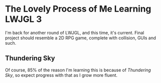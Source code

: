 # The Lovely Process of Me Learning LWJGL 3

I'm back for another round of LWJGL, and this time, it's current. Final project should resemble a 2D RPG game, complete with collision, GUIs and such. 

## Thundering Sky
Of course, 85% of the reason I'm learning this is because of *Thundering Sky*, so expect progress with that as I grow more fluent.
